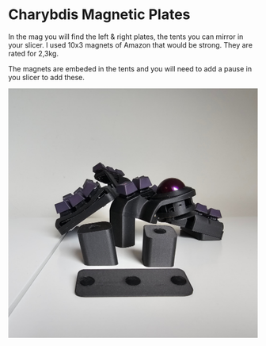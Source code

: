 # Charybdis Magnetic Plates

In the mag you will find the left & right plates, the tents you can mirror in your slicer.
I used 10x3 magnets of Amazon that would be strong. They are rated for 2,3kg.

The magnets are embeded in the tents and you will need to add a pause in you slicer to add these.

![finished_magnetic_plates](20240513_190458.jpg)
